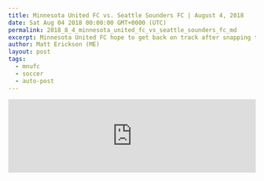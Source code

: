 ```yaml
---
title: Minnesota United FC vs. Seattle Sounders FC | August 4, 2018
date: Sat Aug 04 2018 00:00:00 GMT+0000 (UTC)
permalink: 2018_8_4_minnesota_united_fc_vs_seattle_sounders_fc_md
excerpt: Minnesota United FC hope to get back on track after snapping their longest winning streak of the season as they host the red-hot Seattle Sounders FC, who are unbeaten in six games.
author: Matt Erickson (ME)
layout: post
tags:
  - mnufc
  - soccer
  - auto-post
---
```

<div class='soccer-video-wrapper'>
    <iframe class='soccer-video' width='100%' height='auto' frameborder='0' allowfullscreen src="https://www.mnufc.com/iframe-video?brightcove_id=5818159804001&brightcove_player_id=default&brightcove_account_id=5534894110001"></iframe>
</div>